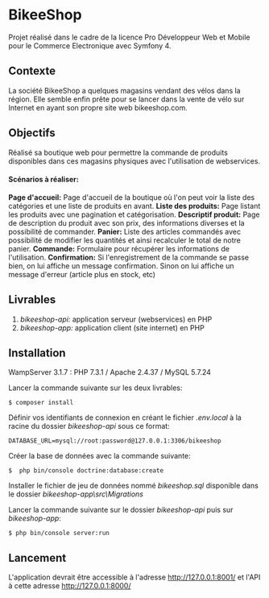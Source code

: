 # BikeeShop

Projet réalisé dans le cadre de la licence Pro Développeur Web et Mobile pour le Commerce Electronique avec Symfony 4.

## Contexte

La société BikeeShop a quelques magasins vendant des vélos dans la région. Elle semble enfin prête pour se lancer dans la vente de vélo sur Internet en ayant son propre site web bikeeshop.com.

## Objectifs

Réalisé sa boutique web pour permettre la commande de produits disponibles dans ces magasins physiques avec l'utilisation de webservices.

#### Scénarios à réaliser:
**Page d'accueil:** Page d'accueil de la boutique où l'on peut voir la liste des catégories et une liste de produits en avant.
**Liste des produits:** Page listant les produits avec une pagination et catégorisation.
**Descriptif produit:** Page de description du produit avec son prix, des informations diverses et la possibilité de commander.
**Panier:** Liste des articles commandés avec possibilité de modifier les quantités et ainsi recalculer le total de notre panier.
**Commande:** Formulaire pour récupérer les informations de l'utilisation.
**Confirmation:** Si l'enregistrement de la commande se passe bien, on lui affiche un message confirmation. Sinon on lui affiche un message d'erreur (article plus en stock, etc)

## Livrables 

 1. *bikeeshop-api:* application serveur (webservices) en PHP
 4. *bikeeshop-app:* application client (site internet) en PHP

## Installation

WampServer 3.1.7 : PHP 7.3.1 / Apache 2.4.37 / MySQL 5.7.24

Lancer la commande suivante sur les deux livrables:
```
$ composer install
```

Définir vos identifiants de connexion en créant le fichier *.env.local* à la racine du dossier *bikeeshop-api* sous ce format: 
```
DATABASE_URL=mysql://root:password@127.0.0.1:3306/bikeeshop
```

Créer la base de données avec la commande suivante:
```
$  php bin/console doctrine:database:create
```
Installer le fichier de jeu de données nommé *bikeeshop.sql* disponible dans le dossier *bikeeshop-app\src\Migrations*

Lancer la commande suivante sur le dossier *bikeeshop-api* puis sur *bikeeshop-app*:
```
$ php bin/console server:run
```

## Lancement

L'application devrait être accessible à l'adresse http://127.0.0.1:8001/ et l'API à cette adresse http://127.0.0.1:8000/


